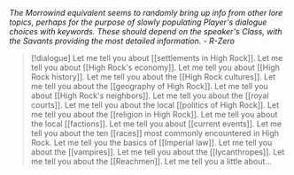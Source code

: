 *The Morrowind equivalent seems to randomly bring up info from other lore topics, perhaps for the purpose of slowly populating Player's dialogue choices with keywords. These should depend on the speaker's Class, with the Savants providing the most detailed information. - R-Zero*

>[!dialogue] 
Let me tell you about [[settlements in High Rock]].
Let me tell you about [[High Rock's economy]].
Let me tell you about [[High Rock history]].
Let me tell you about the [[High Rock cultures]].
Let me tell you about the [[geography of High Rock]].
Let me tell you about [[High Rock's neighbors]].
Let me tell you about the [[royal courts]].
Let me tell you about the local [[politics of High Rock]].
Let me tell you about the [[religion in High Rock]].
Let me tell you about the local [[factions]].
Let me tell you about [[current events]].
Let me tell you about the ten [[races]] most commonly encountered in High Rock.
Let me tell you the basics of [[Imperial law]].
Let me tell you about the [[vampires]].
Let me tell you about the [[lycanthropes]].
Let me tell you about the [[Reachmen]].
Let me tell you a little about...
